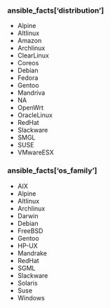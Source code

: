 ### ansible_facts[‘distribution’]

- Alpine
- Altlinux
- Amazon
- Archlinux
- ClearLinux
- Coreos
- Debian
- Fedora
- Gentoo
- Mandriva
- NA
- OpenWrt
- OracleLinux
- RedHat
- Slackware
- SMGL
- SUSE
- VMwareESX

### ansible_facts[‘os_family’]

- AIX
- Alpine
- Altlinux
- Archlinux
- Darwin
- Debian
- FreeBSD
- Gentoo
- HP-UX
- Mandrake
- RedHat
- SGML
- Slackware
- Solaris
- Suse
- Windows
